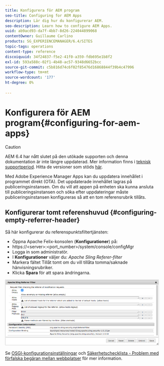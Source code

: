```yaml
---
title: Konfigurera för AEM program
seo-title: Configuring for AEM Apps
description: Lär dig hur du konfigurerar AEM.
seo-description: Learn how to configure AEM Apps.
uuid: ab9acd93-da7f-4bb7-8d26-224044899068
contentOwner: Guillaume Carlino
products: SG_EXPERIENCEMANAGER/6.4/SITES
topic-tags: operations
content-type: reference
discoiquuid: 34f24837-f5e2-41f0-a359-fdb695e1b8f2
exl-id: 593a588c-02f1-4b48-ac57-9348d6652bcc
source-git-commit: c5b816d74c6f02f85476d16868844f39b4c47996
workflow-type: tm+mt
source-wordcount: '177'
ht-degree: 0%

---
```


# Konfigurera för AEM program{#configuring-for-aem-apps}

>[!CAUTION]
>
>AEM 6.4 har nått slutet på den utökade supporten och denna dokumentation är inte längre uppdaterad. Mer information finns i [teknisk supportperiod](https://helpx.adobe.com/support/programs/eol-matrix.html). Hitta de versioner som stöds [här](https://experienceleague.adobe.com/docs/).

Med Adobe Experience Manager Apps kan du uppdatera innehållet i programmet direkt (OTA). Det uppdaterade innehållet lagras på publiceringsinstansen. Om du vill att appen på enheten ska kunna ansluta till publiceringsinstansen och söka efter uppdateringar måste publiceringsinstansen konfigureras så att en tom referensrubrik tillåts.

## Konfigurerar tomt referenshuvud {#configuring-empty-referrer-header}

Så här konfigurerar du referenspunktsfiltertjänsten:

* Öppna Apache Felix-konsolen (**Konfigurationer**) på:
* https://&lt;server>:&lt;port_number>/system/console/configMgr
* Logga in som administratör.
* I **Konfigurationer** väljer du: *Apache Sling Referer-filter*
* Markera fältet Tillåt tomt om du vill tillåta tomma/saknade hänvisningsrubriker.
* Klicka **Spara** för att spara ändringarna.

![chlimage_1-58](assets/chlimage_1-58.png)

Se [OSGI-konfigurationsinställningar](/help/sites-deploying/osgi-configuration-settings.md) och [Säkerhetschecklista - Problem med förfalska begäran mellan webbplatser](/help/sites-administering/security-checklist.md#protect-against-cross-site-request-forgery) för mer information.
